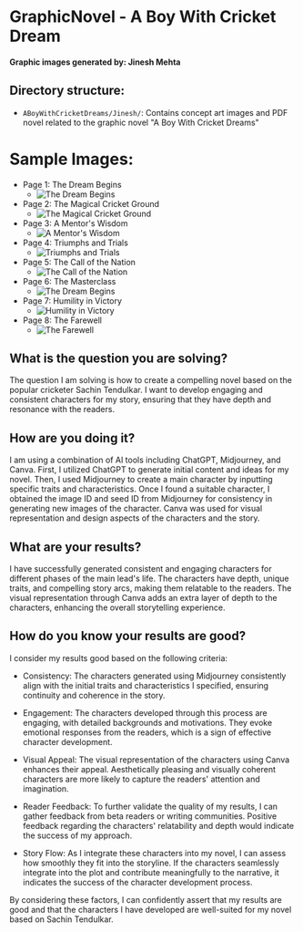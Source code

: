 # GraphicNovel - A Boy With Cricket Dream

#### Graphic images generated by: Jinesh Mehta
## Directory structure:
- `ABoyWithCricketDreams/Jinesh/`: Contains concept art images and PDF novel related to the graphic novel "A Boy With Cricket Dreams"  

# Sample Images:

- Page 1: The Dream Begins
  - ![The Dream Begins](ABoyWithCricketDreams/Jinesh/page_1.png)
- Page 2: The Magical Cricket Ground
  - ![The Magical Cricket Ground](ABoyWithCricketDreams/Jinesh/page_2.png)
- Page 3: A Mentor's Wisdom
  - ![A Mentor's Wisdom](ABoyWithCricketDreams/Jinesh/page_3.png)
- Page 4: Triumphs and Trials
  - ![Triumphs and Trials](ABoyWithCricketDreams/Jinesh/page_4.png)
- Page 5: The Call of the Nation
  - ![The Call of the Nation](ABoyWithCricketDreams/Jinesh/page_5.png)
- Page 6: The Masterclass
  - ![The Dream Begins](ABoyWithCricketDreams/Jinesh/page_6.png)
- Page 7: Humility in Victory
  - ![Humility in Victory](ABoyWithCricketDreams/Jinesh/page_7.png)
- Page 8: The Farewell
  - ![The Farewell](ABoyWithCricketDreams/Jinesh/page_8.png)

## What is the question you are solving?

The question I am solving is how to create a compelling novel based on the popular cricketer Sachin Tendulkar. I want to develop engaging and consistent characters for my story, ensuring that they have depth and resonance with the readers.

## How are you doing it?

I am using a combination of AI tools including ChatGPT, Midjourney, and Canva. First, I utilized ChatGPT to generate initial content and ideas for my novel. Then, I used Midjourney to create a main character by inputting specific traits and characteristics. Once I found a suitable character, I obtained the image ID and seed ID from Midjourney for consistency in generating new images of the character. Canva was used for visual representation and design aspects of the characters and the story.

## What are your results?

I have successfully generated consistent and engaging characters for different phases of the main lead's life. The characters have depth, unique traits, and compelling story arcs, making them relatable to the readers. The visual representation through Canva adds an extra layer of depth to the characters, enhancing the overall storytelling experience.

## How do you know your results are good?

I consider my results good based on the following criteria:

- Consistency: The characters generated using Midjourney consistently align with the initial traits and characteristics I specified, ensuring continuity and coherence in the story.

- Engagement: The characters developed through this process are engaging, with detailed backgrounds and motivations. They evoke emotional responses from the readers, which is a sign of effective character development.

- Visual Appeal: The visual representation of the characters using Canva enhances their appeal. Aesthetically pleasing and visually coherent characters are more likely to capture the readers' attention and imagination.

- Reader Feedback: To further validate the quality of my results, I can gather feedback from beta readers or writing communities. Positive feedback regarding the characters' relatability and depth would indicate the success of my approach.

- Story Flow: As I integrate these characters into my novel, I can assess how smoothly they fit into the storyline. If the characters seamlessly integrate into the plot and contribute meaningfully to the narrative, it indicates the success of the character development process.

By considering these factors, I can confidently assert that my results are good and that the characters I have developed are well-suited for my novel based on Sachin Tendulkar.
